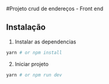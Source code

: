#Projeto crud de endereços - Front end

## Instalação

1. Instalar as dependencias
```bash
yarn # or npm install
```
2. Iniciar projeto
```bash
yarn # or npm run dev
```
